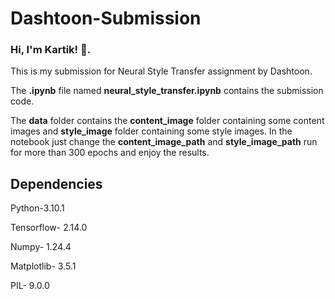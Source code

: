 # Dashtoon-Submission

### Hi, I'm Kartik! 👋. 
This is my submission for Neural Style Transfer assignment by Dashtoon.

The **.ipynb** file named **neural_style_transfer.ipynb** contains the submission code.

The **data** folder contains the **content_image** folder containing some content images and **style_image** folder containing some style images. In the notebook just change the **content_image_path** and **style_image_path** run for more than 300 epochs and enjoy the results.

## Dependencies
Python-3.10.1

Tensorflow- 2.14.0

Numpy- 1.24.4

Matplotlib- 3.5.1

PIL- 9.0.0
